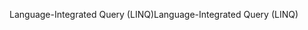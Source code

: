 <span data-ttu-id="b5c09-101">Language-Integrated Query (LINQ)</span><span class="sxs-lookup"><span data-stu-id="b5c09-101">Language-Integrated Query (LINQ)</span></span>